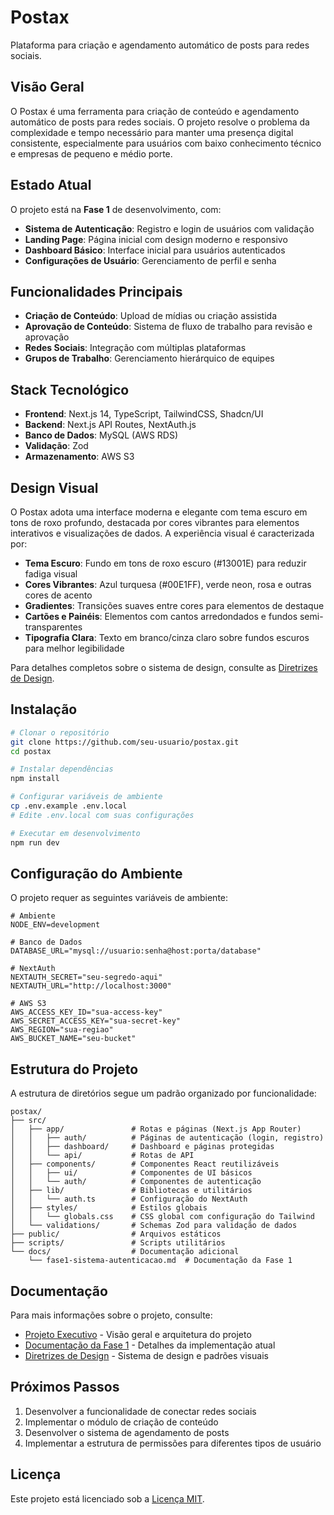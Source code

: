 # Postax

Plataforma para criação e agendamento automático de posts para redes sociais.

## Visão Geral

O Postax é uma ferramenta para criação de conteúdo e agendamento automático de posts para redes sociais. O projeto resolve o problema da complexidade e tempo necessário para manter uma presença digital consistente, especialmente para usuários com baixo conhecimento técnico e empresas de pequeno e médio porte.

## Estado Atual

O projeto está na **Fase 1** de desenvolvimento, com:

- **Sistema de Autenticação**: Registro e login de usuários com validação
- **Landing Page**: Página inicial com design moderno e responsivo
- **Dashboard Básico**: Interface inicial para usuários autenticados
- **Configurações de Usuário**: Gerenciamento de perfil e senha

## Funcionalidades Principais

- **Criação de Conteúdo**: Upload de mídias ou criação assistida
- **Aprovação de Conteúdo**: Sistema de fluxo de trabalho para revisão e aprovação
- **Redes Sociais**: Integração com múltiplas plataformas
- **Grupos de Trabalho**: Gerenciamento hierárquico de equipes

## Stack Tecnológico

- **Frontend**: Next.js 14, TypeScript, TailwindCSS, Shadcn/UI
- **Backend**: Next.js API Routes, NextAuth.js
- **Banco de Dados**: MySQL (AWS RDS)
- **Validação**: Zod
- **Armazenamento**: AWS S3

## Design Visual

O Postax adota uma interface moderna e elegante com tema escuro em tons de roxo profundo, destacada por cores vibrantes para elementos interativos e visualizações de dados. A experiência visual é caracterizada por:

- **Tema Escuro**: Fundo em tons de roxo escuro (#13001E) para reduzir fadiga visual
- **Cores Vibrantes**: Azul turquesa (#00E1FF), verde neon, rosa e outras cores de acento
- **Gradientes**: Transições suaves entre cores para elementos de destaque
- **Cartões e Painéis**: Elementos com cantos arredondados e fundos semi-transparentes
- **Tipografia Clara**: Texto em branco/cinza claro sobre fundos escuros para melhor legibilidade

Para detalhes completos sobre o sistema de design, consulte as [Diretrizes de Design](./docs/design-guidelines.md).

## Instalação

```bash
# Clonar o repositório
git clone https://github.com/seu-usuario/postax.git
cd postax

# Instalar dependências
npm install

# Configurar variáveis de ambiente
cp .env.example .env.local
# Edite .env.local com suas configurações

# Executar em desenvolvimento
npm run dev
```

## Configuração do Ambiente

O projeto requer as seguintes variáveis de ambiente:

```
# Ambiente
NODE_ENV=development

# Banco de Dados
DATABASE_URL="mysql://usuario:senha@host:porta/database"

# NextAuth
NEXTAUTH_SECRET="seu-segredo-aqui"
NEXTAUTH_URL="http://localhost:3000"

# AWS S3
AWS_ACCESS_KEY_ID="sua-access-key"
AWS_SECRET_ACCESS_KEY="sua-secret-key"
AWS_REGION="sua-regiao"
AWS_BUCKET_NAME="seu-bucket"
```

## Estrutura do Projeto

A estrutura de diretórios segue um padrão organizado por funcionalidade:

```
postax/
├── src/
│   ├── app/               # Rotas e páginas (Next.js App Router)
│   │   ├── auth/          # Páginas de autenticação (login, registro)
│   │   ├── dashboard/     # Dashboard e páginas protegidas
│   │   └── api/           # Rotas de API
│   ├── components/        # Componentes React reutilizáveis
│   │   ├── ui/            # Componentes de UI básicos
│   │   └── auth/          # Componentes de autenticação
│   ├── lib/               # Bibliotecas e utilitários
│   │   └── auth.ts        # Configuração do NextAuth
│   ├── styles/            # Estilos globais
│   │   └── globals.css    # CSS global com configuração do Tailwind
│   └── validations/       # Schemas Zod para validação de dados
├── public/                # Arquivos estáticos
├── scripts/               # Scripts utilitários
└── docs/                  # Documentação adicional
    └── fase1-sistema-autenticacao.md  # Documentação da Fase 1
```

## Documentação

Para mais informações sobre o projeto, consulte:

- [Projeto Executivo](./PROJETO_EXECUTIVO.md) - Visão geral e arquitetura do projeto
- [Documentação da Fase 1](./docs/fase1-sistema-autenticacao.md) - Detalhes da implementação atual
- [Diretrizes de Design](./docs/design-guidelines.md) - Sistema de design e padrões visuais

## Próximos Passos

1. Desenvolver a funcionalidade de conectar redes sociais
2. Implementar o módulo de criação de conteúdo
3. Desenvolver o sistema de agendamento de posts
4. Implementar a estrutura de permissões para diferentes tipos de usuário

## Licença

Este projeto está licenciado sob a [Licença MIT](LICENSE). 